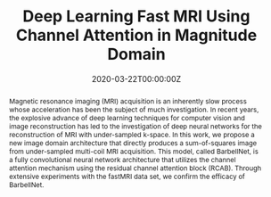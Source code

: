 ---
title: "Deep Learning Fast MRI Using Channel Attention in Magnitude Domain"

# Authors
# If you created a profile for a user (e.g. the default `admin` user), write the username (folder name) here 
# and it will be replaced with their full name and linked to their profile.
authors:
- Joonhyung Lee
- Hyunjong Kim
- Hyungjin Chung
- Jong Chul Ye

# Author notes (optional)
author_notes:
- "Equal contribution"
- "Equal contribution"
- "Equal contribution"

date: "2020-03-22T00:00:00Z"
doi: "10.1109/ISBI45749.2020.9098416"

# Schedule page publish date (NOT publication's date).
publishDate: "2021-03-02T00:00:00Z"

# Publication type.
# Legend: 0 = Uncategorized; 1 = Conference paper; 2 = Journal article;
# 3 = Preprint / Working Paper; 4 = Report; 5 = Book; 6 = Book section;
# 7 = Thesis; 8 = Patent
publication_types: ["2"]

# Publication name and optional abbreviated publication name.
publication: in 2020 17th International Symposium on Biomedical Imaging (ISBI)
publication_short: IEEE ISBI

abstract: Magnetic resonance imaging (MRI) acquisition is an inherently slow process whose acceleration has been the subject of much investigation. In recent years, the explosive advance of deep learning techniques for computer vision and image reconstruction has led to the investigation of deep neural networks for the reconstruction of MRI with under-sampled k-space. In this work, we propose a new image domain architecture that directly produces a sum-of-squares image from under-sampled multi-coil MRI acquisition. This model, called BarbellNet, is a fully convolutional neural network architecture that utilizes the channel attention mechanism using the residual channel attention block (RCAB). Through extensive experiments with the fastMRI data set, we confirm the efficacy of BarbellNet.

# Summary. An optional shortened abstract.
summary: BarbellNet, which consists of long stack of residual channel attention block(RCAB) was proposed for the reconstruction of fast MRI reconstruction. Reconstruction results through this model was placed 6th in the NeurIPS2020 fastMRI challenge.

tags: [Deep Learning, MRI, Attention]

# Display this page in the Featured widget?
featured: true

# Custom links (uncomment lines below)
# links:
# - name: Custom Link
#   url: http://example.org

url_pdf: 'https://ieeexplore.ieee.org/document/9098416'
url_code: 'https://github.com/veritas9872/fastMRI-kspace'
url_dataset: ''
url_poster: ''
url_project: ''
url_slides: ''
url_source: ''
url_video: ''

# Featured image
# To use, add an image named `featured.jpg/png` to your page's folder. 
image:
  caption: 'Image credit: [**Unsplash**](https://unsplash.com/photos/pLCdAaMFLTE)'
  focal_point: ""
  preview_only: false

# Associated Projects (optional).
#   Associate this publication with one or more of your projects.
#   Simply enter your project's folder or file name without extension.
#   E.g. `internal-project` references `content/project/internal-project/index.md`.
#   Otherwise, set `projects: []`.
projects:
- []

# Slides (optional).
#   Associate this publication with Markdown slides.
#   Simply enter your slide deck's filename without extension.
#   E.g. `slides: "example"` references `content/slides/example/index.md`.
#   Otherwise, set `slides: ""`.
slides: ""
---